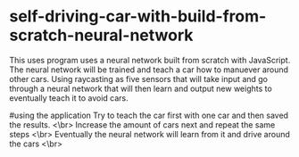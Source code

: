 # self-driving-car-with-build-from-scratch-neural-network

This uses program uses a neural network built from scratch with JavaScript. The neural network will be trained and teach a car how to manuever around other cars.
Using raycasting as five sensors that will take input and go through a neural network that will then learn and output new weights to eventually teach it to avoid cars.

#using the application
Try to teach the car first with one car and then saved the results. <\br>
Increase the amount of cars next and repeat the same steps <\br>
Eventually the neural network will learn from it and drive around the cars <\br>
